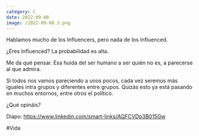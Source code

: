 ```yaml
--- 
category: C 
date: 2022-09-08 
image: /2022-09-08_3.png 
--- 
```


Hablamos mucho de los Influencers, pero nada de los Influenced.

¿Eres Influenced? La probabilidad es alta.

Me da qué pensar. Esa huida del ser humano a ser quién no es, a parecerse al que admira.

Si todos nos vamos pareciendo a unos pocos, cada vez seremos más iguales intra grupos y diferentes entre grupos. Quizás esto ya está pasando en muchos entornos, entre otros el político.

¿Qué opináis?

Diapo: https://www.linkedin.com/smart-links/AQFCVDp3B015Gw

#Vida